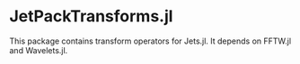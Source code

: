 # JetPackTransforms.jl

This package contains transform operators for Jets.jl. It depends on FFTW.jl
and Wavelets.jl.
